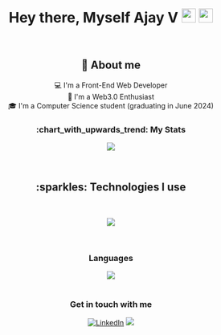 <h1 align="center">Hey there, Myself Ajay V <img src="https://media.giphy.com/media/hvRJCLFzcasrR4ia7z/giphy.gif" width="28"> <img src="https://emojis.slackmojis.com/emojis/images/1531849430/4246/blob-sunglasses.gif?1531849430" width="28"/></h1>

<br>
<h2 align="center"> 📖 About me</h2>
<div align="center">

💻 I'm a Front-End Web Developer<br>
🎨 I'm a Web3.0 Enthusiast<br>
🎓 I'm a Computer Science student (graduating in June 2024)<br>
</div>

<h3 align="center">:chart_with_upwards_trend: My Stats</h3>
<p align="center">
  <a href="#">
    <img src="https://github-readme-streak-stats.herokuapp.com/?user=aju020"/>
  </a>
</p>


<br>


<h2 align="center">:sparkles: Technologies I use</h2>
<br>
<p align="center">
  <a href="https://skillicons.dev">
    <img src="https://skillicons.dev/icons?i=react,redux,js,html,css,bootstrap,py,c,java,git,github,mysql,postgres,sqlite,gcp,linux,vscode,powershell,solidity&perline=7" />
  </a>
</p>

<br>

<div align="center">
<h3>Languages</h3>
  <img align="center" src="https://github-readme-stats.vercel.app/api/top-langs/?username=aju020&theme=github_dark&layout=compact&hide_border=true" /></a> 

</div>

<br>

<h3 align="center">Get in touch with me</h3>

<p align="center">
  <a href="https://www.linkedin.com/in/ajay-vinod-108465210/" target="_blank"><img alt="LinkedIn" title="LinkedIn" src="https://img.shields.io/badge/-LinkedIn-0077B5?style=for-the-badge&logo=linkedin&logoColor=white"/></a>
  <a href="mailto:ajayvinod1202@gmail.com" target="_blank"><img src="https://img.shields.io/badge/Gmail-D14836?style=for-the-badge&logo=gmail&logoColor=white"></a>
  <!--- <a href="#"><img src="https://komarev.com/ghpvc/?username=Anirudh-A-V&style=for-the-badge"></a> --->
  <!---
  <a href=""><img alt="Youtube" title="Youtube" src="https://img.shields.io/badge/-YouTube-red?style=for-the-badge&logo=youtube&logoColor=white"/></a>
  <a href=""><img src="https://img.shields.io/badge/DEV.TO-%230A0A0A.svg?&style=for-the-badge&logo=dev.to&logoColor=white"></a>  --->


</p>
              





